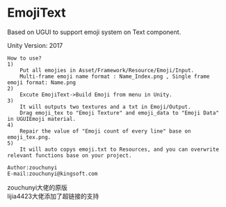 # EmojiText
Based on UGUI to support emoji system on Text component.

Unity Version: 2017

	How to use?
	1)
		Put all emojies in Asset/Framework/Resource/Emoji/Input.
		Multi-frame emoji name format : Name_Index.png , Single frame emoji format: Name.png
	2)
		Excute EmojiText->Build Emoji from menu in Unity.
	3)
		It will outputs two textures and a txt in Emoji/Output.
		Drag emoji_tex to "Emoji Texture" and emoji_data to "Emoji Data" in UGUIEmoji material.
	4)
		Repair the value of "Emoji count of every line" base on emoji_tex.png.
	5)
		It will auto copys emoji.txt to Resources, and you can overwrite relevant functions base on your project.
	
	Author:zouchunyi
	E-mail:zouchunyi@kingsoft.com

zouchunyi大佬的原版  
lijia4423大佬添加了超链接的支持  
